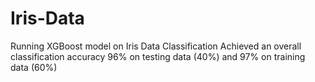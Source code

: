 # Iris-Data
Running XGBoost model on Iris Data Classification
Achieved an overall classification accuracy 96% on testing data (40%) and 97% on training data (60%)
